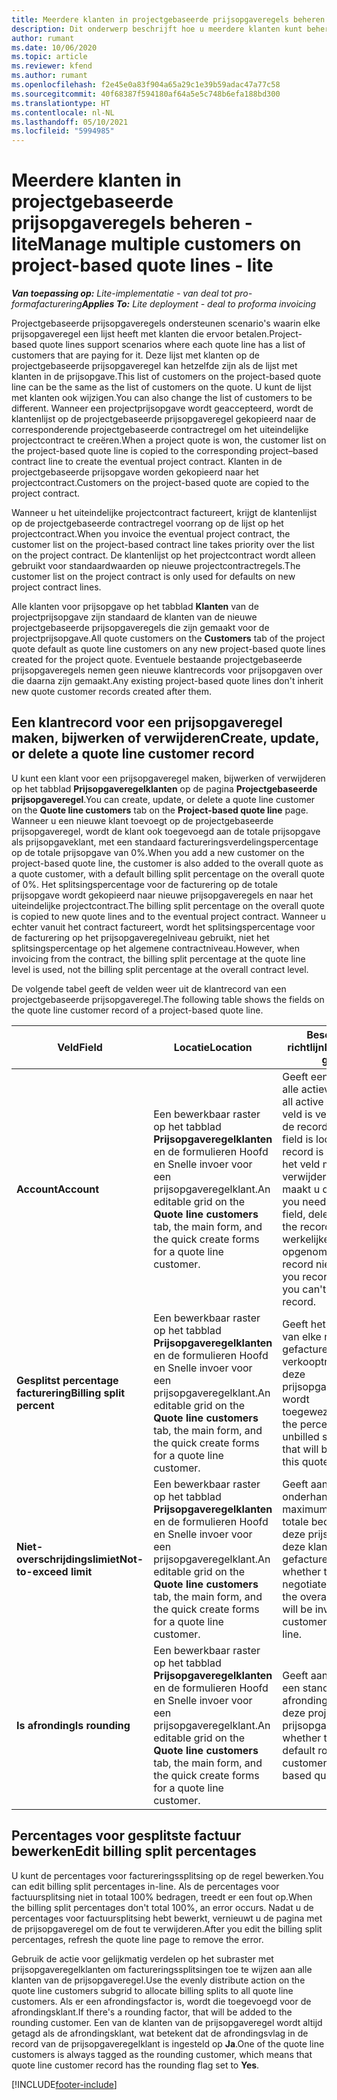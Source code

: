 ```yaml
---
title: Meerdere klanten in projectgebaseerde prijsopgaveregels beheren - lite
description: Dit onderwerp beschrijft hoe u meerdere klanten kunt beheren op projectgebaseerde prijsopgaveregels.
author: rumant
ms.date: 10/06/2020
ms.topic: article
ms.reviewer: kfend
ms.author: rumant
ms.openlocfilehash: f2e45e0a83f904a65a29c1e39b59adac47a77c58
ms.sourcegitcommit: 40f68387f594180af64a5e5c748b6efa188bd300
ms.translationtype: HT
ms.contentlocale: nl-NL
ms.lasthandoff: 05/10/2021
ms.locfileid: "5994985"
---
```

# <a name="manage-multiple-customers-on-project-based-quote-lines---lite"></a><span data-ttu-id="0d663-103">Meerdere klanten in projectgebaseerde prijsopgaveregels beheren - lite</span><span class="sxs-lookup"><span data-stu-id="0d663-103">Manage multiple customers on project-based quote lines - lite</span></span>

<span data-ttu-id="0d663-104">_**Van toepassing op:** Lite-implementatie - van deal tot pro-formafacturering_</span><span class="sxs-lookup"><span data-stu-id="0d663-104">_**Applies To:** Lite deployment - deal to proforma invoicing_</span></span>

<span data-ttu-id="0d663-105">Projectgebaseerde prijsopgaveregels ondersteunen scenario's waarin elke prijsopgaveregel een lijst heeft met klanten die ervoor betalen.</span><span class="sxs-lookup"><span data-stu-id="0d663-105">Project-based quote lines support scenarios where each quote line has a list of customers that are paying for it.</span></span> <span data-ttu-id="0d663-106">Deze lijst met klanten op de projectgebaseerde prijsopgaveregel kan hetzelfde zijn als de lijst met klanten in de prijsopgave.</span><span class="sxs-lookup"><span data-stu-id="0d663-106">This list of customers on the project-based quote line can be the same as the list of customers on the quote.</span></span> <span data-ttu-id="0d663-107">U kunt de lijst met klanten ook wijzigen.</span><span class="sxs-lookup"><span data-stu-id="0d663-107">You can also change the list of customers to be different.</span></span> <span data-ttu-id="0d663-108">Wanneer een projectprijsopgave wordt geaccepteerd, wordt de klantenlijst op de projectgebaseerde prijsopgaveregel gekopieerd naar de corresponderende projectgebaseerde contractregel om het uiteindelijke projectcontract te creëren.</span><span class="sxs-lookup"><span data-stu-id="0d663-108">When a project quote is won, the customer list on the project-based quote line is copied to the corresponding project–based contract line to create the eventual project contract.</span></span> <span data-ttu-id="0d663-109">Klanten in de projectgebaseerde prijsopgave worden gekopieerd naar het projectcontract.</span><span class="sxs-lookup"><span data-stu-id="0d663-109">Customers on the project-based quote are copied to the project contract.</span></span>

<span data-ttu-id="0d663-110">Wanneer u het uiteindelijke projectcontract factureert, krijgt de klantenlijst op de projectgebaseerde contractregel voorrang op de lijst op het projectcontract.</span><span class="sxs-lookup"><span data-stu-id="0d663-110">When you invoice the eventual project contract, the customer list on the project-based contract line takes priority over the list on the project contract.</span></span> <span data-ttu-id="0d663-111">De klantenlijst op het projectcontract wordt alleen gebruikt voor standaardwaarden op nieuwe projectcontractregels.</span><span class="sxs-lookup"><span data-stu-id="0d663-111">The customer list on the project contract is only used for defaults on new project contract lines.</span></span>

<span data-ttu-id="0d663-112">Alle klanten voor prijsopgave op het tabblad **Klanten** van de projectprijsopgave zijn standaard de klanten van de nieuwe projectgebaseerde prijsopgaveregels die zijn gemaakt voor de projectprijsopgave.</span><span class="sxs-lookup"><span data-stu-id="0d663-112">All quote customers on the **Customers** tab of the project quote default as quote line customers on any new project-based quote lines created for the project quote.</span></span> <span data-ttu-id="0d663-113">Eventuele bestaande projectgebaseerde prijsopgaveregels nemen geen nieuwe klantrecords voor prijsopgaven over die daarna zijn gemaakt.</span><span class="sxs-lookup"><span data-stu-id="0d663-113">Any existing project-based quote lines don't inherit new quote customer records created after them.</span></span>

## <a name="create-update-or-delete-a-quote-line-customer-record"></a><span data-ttu-id="0d663-114">Een klantrecord voor een prijsopgaveregel maken, bijwerken of verwijderen</span><span class="sxs-lookup"><span data-stu-id="0d663-114">Create, update, or delete a quote line customer record</span></span>

<span data-ttu-id="0d663-115">U kunt een klant voor een prijsopgaveregel maken, bijwerken of verwijderen op het tabblad **Prijsopgaveregelklanten** op de pagina **Projectgebaseerde prijsopgaveregel**.</span><span class="sxs-lookup"><span data-stu-id="0d663-115">You can create, update, or delete a quote line customer on the **Quote line customers** tab on the **Project-based quote line** page.</span></span> <span data-ttu-id="0d663-116">Wanneer u een nieuwe klant toevoegt op de projectgebaseerde prijsopgaveregel, wordt de klant ook toegevoegd aan de totale prijsopgave als prijsopgaveklant, met een standaard factureringsverdelingspercentage op de totale prijsopgave van 0%.</span><span class="sxs-lookup"><span data-stu-id="0d663-116">When you add a new customer on the project-based quote line, the customer is also added to the overall quote as a quote customer, with a default billing split percentage on the overall quote of 0%.</span></span> <span data-ttu-id="0d663-117">Het splitsingspercentage voor de facturering op de totale prijsopgave wordt gekopieerd naar nieuwe prijsopgaveregels en naar het uiteindelijke projectcontract.</span><span class="sxs-lookup"><span data-stu-id="0d663-117">The billing split percentage on the overall quote is copied to new quote lines and to the eventual project contract.</span></span> <span data-ttu-id="0d663-118">Wanneer u echter vanuit het contract factureert, wordt het splitsingspercentage voor de facturering op het prijsopgaveregelniveau gebruikt, niet het splitsingspercentage op het algemene contractniveau.</span><span class="sxs-lookup"><span data-stu-id="0d663-118">However, when invoicing from the contract, the billing split percentage at the quote line level is used, not the billing split percentage at the overall contract level.</span></span> 

<span data-ttu-id="0d663-119">De volgende tabel geeft de velden weer uit de klantrecord van een projectgebaseerde prijsopgaveregel.</span><span class="sxs-lookup"><span data-stu-id="0d663-119">The following table shows the fields on the quote line customer record of a project-based quote line.</span></span>

| <span data-ttu-id="0d663-120">Veld</span><span class="sxs-lookup"><span data-stu-id="0d663-120">Field</span></span> | <span data-ttu-id="0d663-121">Locatie</span><span class="sxs-lookup"><span data-stu-id="0d663-121">Location</span></span> | <span data-ttu-id="0d663-122">Beschrijving en richtlijn</span><span class="sxs-lookup"><span data-stu-id="0d663-122">Description and guidance</span></span> | <span data-ttu-id="0d663-123">Downstreamimpact</span><span class="sxs-lookup"><span data-stu-id="0d663-123">Downstream impact</span></span> |
| --- | --- | --- | --- |
| <span data-ttu-id="0d663-124">**Account**</span><span class="sxs-lookup"><span data-stu-id="0d663-124">**Account**</span></span> | <span data-ttu-id="0d663-125">Een bewerkbaar raster op het tabblad **Prijsopgaveregelklanten** en de formulieren Hoofd en Snelle invoer voor een prijsopgaveregelklant.</span><span class="sxs-lookup"><span data-stu-id="0d663-125">An editable grid on the **Quote line customers** tab, the main form, and the quick create forms for a quote line customer.</span></span> | <span data-ttu-id="0d663-126">Geeft een overzicht van alle actieve accounts.</span><span class="sxs-lookup"><span data-stu-id="0d663-126">Lists all active accounts.</span></span> <span data-ttu-id="0d663-127">Dit veld is vergrendeld nadat de record is gemaakt.</span><span class="sxs-lookup"><span data-stu-id="0d663-127">This field is locked after the record is created.</span></span> <span data-ttu-id="0d663-128">Als u het veld moet bijwerken, verwijdert u de record en maakt u deze opnieuw.</span><span class="sxs-lookup"><span data-stu-id="0d663-128">If you need to update the field, delete and recreate the record.</span></span> <span data-ttu-id="0d663-129">Als u werkelijke waarden hebt opgenomen, kunt u de record niet verwijderen.</span><span class="sxs-lookup"><span data-stu-id="0d663-129">If you recorded any actuals, you can't delete the record.</span></span> | <span data-ttu-id="0d663-130">Wanneer u een account kiest uit de hoofdlijst met accounts om toe te voegen, wordt de klant van de prijsopgaveregel ook toegevoegd als klant van een prijsopgave wanneer u deze opslaat.</span><span class="sxs-lookup"><span data-stu-id="0d663-130">When you pick an account from the master list of accounts to add, the quote line customer is also added as a quote customer when you save it.</span></span> <span data-ttu-id="0d663-131">Prijsopgaveregelklanten worden gekopieerd naar de klanten op de projectcontractregel wanneer een prijsopgave wordt geaccepteerd.</span><span class="sxs-lookup"><span data-stu-id="0d663-131">When a quote is won, quote line customers are copied to the project contract line customers.</span></span> |
| <span data-ttu-id="0d663-132">**Gesplitst percentage facturering**</span><span class="sxs-lookup"><span data-stu-id="0d663-132">**Billing split percent**</span></span> | <span data-ttu-id="0d663-133">Een bewerkbaar raster op het tabblad **Prijsopgaveregelklanten** en de formulieren Hoofd en Snelle invoer voor een prijsopgaveregelklant.</span><span class="sxs-lookup"><span data-stu-id="0d663-133">An editable grid on the **Quote line customers** tab, the main form, and the quick create forms for a quote line customer.</span></span> | <span data-ttu-id="0d663-134">Geeft het percentage aan van elke niet-gefactureerde verkooptransactie die aan deze prijsopgaveregelklant wordt toegewezen.</span><span class="sxs-lookup"><span data-stu-id="0d663-134">Represents the percentage of each unbilled sales transaction that will be attributed to this quote line customer.</span></span> | <span data-ttu-id="0d663-135">Wordt gekopieerd naar projectcontractregelklanten.</span><span class="sxs-lookup"><span data-stu-id="0d663-135">Copied over to project contract line customers.</span></span> |
| <span data-ttu-id="0d663-136">**Niet-overschrijdingslimiet**</span><span class="sxs-lookup"><span data-stu-id="0d663-136">**Not-to-exceed limit**</span></span> | <span data-ttu-id="0d663-137">Een bewerkbaar raster op het tabblad **Prijsopgaveregelklanten** en de formulieren Hoofd en Snelle invoer voor een prijsopgaveregelklant.</span><span class="sxs-lookup"><span data-stu-id="0d663-137">An editable grid on the **Quote line customers** tab, the main form, and the quick create forms for a quote line customer.</span></span> | <span data-ttu-id="0d663-138">Geeft aan of er een onderhandelde limiet of maximum is voor het totale bedrag dat voor deze prijsopgaveregel aan deze klant wordt gefactureerd.</span><span class="sxs-lookup"><span data-stu-id="0d663-138">Indicates whether there is a negotiated limit or cap to the overall amount that will be invoiced to this customer for this quoted line.</span></span> | <span data-ttu-id="0d663-139">Wordt gekopieerd naar de klanten op de projectcontractregel wanneer een prijsopgave wordt geaccepteerd.</span><span class="sxs-lookup"><span data-stu-id="0d663-139">Copied over to project contract line customers when a quote is won.</span></span> |
| <span data-ttu-id="0d663-140">**Is afronding**</span><span class="sxs-lookup"><span data-stu-id="0d663-140">**Is rounding**</span></span> | <span data-ttu-id="0d663-141">Een bewerkbaar raster op het tabblad **Prijsopgaveregelklanten** en de formulieren Hoofd en Snelle invoer voor een prijsopgaveregelklant.</span><span class="sxs-lookup"><span data-stu-id="0d663-141">An editable grid on the **Quote line customers** tab, the main form, and the quick create forms for a quote line customer.</span></span> | <span data-ttu-id="0d663-142">Geeft aan of deze klant een standaard afrondingsklant is voor deze projectgebaseerde prijsopgaveregel.</span><span class="sxs-lookup"><span data-stu-id="0d663-142">Indicates whether this customer is a default rounding customer for this project-based quote line.</span></span> | <span data-ttu-id="0d663-143">Wordt gekopieerd naar de klanten op het projectcontract wanneer een prijsopgave wordt geaccepteerd.</span><span class="sxs-lookup"><span data-stu-id="0d663-143">Copied over to project contract customers when a quote is won.</span></span> |

## <a name="edit-billing-split-percentages"></a><span data-ttu-id="0d663-144">Percentages voor gesplitste factuur bewerken</span><span class="sxs-lookup"><span data-stu-id="0d663-144">Edit billing split percentages</span></span>

<span data-ttu-id="0d663-145">U kunt de percentages voor factureringssplitsing op de regel bewerken.</span><span class="sxs-lookup"><span data-stu-id="0d663-145">You can edit billing split percentages in-line.</span></span> <span data-ttu-id="0d663-146">Als de percentages voor factuursplitsing niet in totaal 100% bedragen, treedt er een fout op.</span><span class="sxs-lookup"><span data-stu-id="0d663-146">When the billing split percentages don't total 100%, an error occurs.</span></span> <span data-ttu-id="0d663-147">Nadat u de percentages voor factuursplitsing hebt bewerkt, vernieuwt u de pagina met de prijsopgaveregel om de fout te verwijderen.</span><span class="sxs-lookup"><span data-stu-id="0d663-147">After you edit the billing split percentages, refresh the quote line page to remove the error.</span></span>

<span data-ttu-id="0d663-148">Gebruik de actie voor gelijkmatig verdelen op het subraster met prijsopgaveregelklanten om factureringssplitsingen toe te wijzen aan alle klanten van de prijsopgaveregel.</span><span class="sxs-lookup"><span data-stu-id="0d663-148">Use the evenly distribute action on the quote line customers subgrid to allocate billing splits to all quote line customers.</span></span> <span data-ttu-id="0d663-149">Als er een afrondingsfactor is, wordt die toegevoegd voor de afrondingsklant.</span><span class="sxs-lookup"><span data-stu-id="0d663-149">If there's a rounding factor, that will be added to the rounding customer.</span></span> <span data-ttu-id="0d663-150">Een van de klanten van de prijsopgaveregel wordt altijd getagd als de afrondingsklant, wat betekent dat de afrondingsvlag in de record van de prijsopgaveregelklant is ingesteld op **Ja**.</span><span class="sxs-lookup"><span data-stu-id="0d663-150">One of the quote line customers is always tagged as the rounding customer, which means that quote line customer record has the rounding flag set to **Yes**.</span></span> 


[!INCLUDE[footer-include](../../includes/footer-banner.md)]